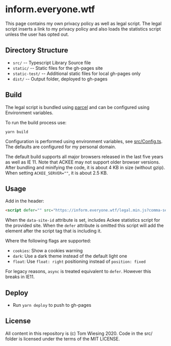 # inform.everyone.wtf

This page contains my own privacy policy as well as legal script. 
The legal script inserts a link to my privacy policy and also loads the statistics script unless the user has opted out. 

## Directory Structure

- `src/` -- Typescript Library Source file
- `static/` -- Static files for the gh-pages site
- `static-test/` -- Additional static files for local gh-pages only
- `dist/` -- Output folder, deployed to gh-pages

## Build

The legal script is bundled using [parcel](https://v2.parceljs.org/) and can be configured using Environment variables. 

To run the build process use:

```
yarn build
```

Configuration is performed using environment variables, see [src/Config.ts](src/Config.ts). 
The defaults are configured for my personal domain. 

The default build supports all major browsers released in the last five years as well as IE 11. 
Note that ACKEE may not support older browser versions. 
After bundling and minifying the code, it is about 4 KB in size (without gzip).
When setting `ACKEE_SERVER=""`, it is about 2.5 KB. 


## Usage

Add in the header:
```html
<script defer="" src="https://inform.everyone.wtf/legal.min.js?comma-seperated-flags" data-site-id='{id-for-stats}'></script>
```

When the `data-site-id` attribute is set, includes Ackee statistics script for the provided site. 
When the `defer` attribute is omitted this script will add the element after the script tag that is including it. 

Where the following flags are supported:

- `cookies`: Show a cookies warning
- `dark`: Use a dark theme instead of the default light one
- `float`: Use `float: right` positioning instead of `position: fixed`

For legacy reasons, `async` is treated equivalent to `defer`. However this breaks in IE11. 

## Deploy

- Run `yarn deploy` to push to gh-pages

## License

All content in this repository is (c) Tom Wiesing 2020.
Code in the src/ folder is licensed under the terms of the MIT LICENSE. 